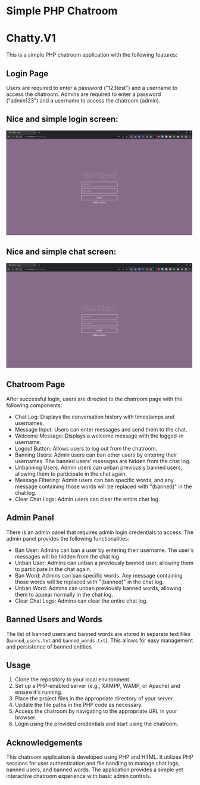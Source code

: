 # Simple PHP Chatroom
# Chatty.V1

This is a simple PHP chatroom application with the following features:

## Login Page
Users are required to enter a password ("123test") and a username to access the chatroom.
Admins are required to enter a password ("admin123") and a username to access the chatroom (admin).

<h2>Nice and simple login screen:</h2>
<img src="login.jpg" alt="Nice and simple login screen" width="500">

<h2>Nice and simple chat screen:</h2>
<img src="login.jpg" alt="Nice and simple login screen" width="500">

## Chatroom Page
After successful login, users are directed to the chatroom page with the following components:
- Chat Log: Displays the conversation history with timestamps and usernames.
- Message Input: Users can enter messages and send them to the chat.
- Welcome Message: Displays a welcome message with the logged-in username.
- Logout Button: Allows users to log out from the chatroom.
- Banning Users: Admin users can ban other users by entering their usernames. The banned users' messages are hidden from the chat log.
- Unbanning Users: Admin users can unban previously banned users, allowing them to participate in the chat again.
- Message Filtering: Admin users can ban specific words, and any message containing those words will be replaced with "(banned)" in the chat log.
- Clear Chat Logs: Admin users can clear the entire chat log.

## Admin Panel
There is an admin panel that requires admin login credentials to access. The admin panel provides the following functionalities:
- Ban User: Admins can ban a user by entering their username. The user's messages will be hidden from the chat log.
- Unban User: Admins can unban a previously banned user, allowing them to participate in the chat again.
- Ban Word: Admins can ban specific words. Any message containing those words will be replaced with "(banned)" in the chat log.
- Unban Word: Admins can unban previously banned words, allowing them to appear normally in the chat log.
- Clear Chat Logs: Admins can clear the entire chat log.

## Banned Users and Words
The list of banned users and banned words are stored in separate text files (`banned_users.txt` and `banned_words.txt`). This allows for easy management and persistence of banned entities.

## Usage
1. Clone the repository to your local environment.
2. Set up a PHP-enabled server (e.g., XAMPP, WAMP, or Apache) and ensure it's running.
3. Place the project files in the appropriate directory of your server.
4. Update the file paths in the PHP code as necessary.
5. Access the chatroom by navigating to the appropriate URL in your browser.
6. Login using the provided credentials and start using the chatroom.

## Acknowledgements
This chatroom application is developed using PHP and HTML. It utilizes PHP sessions for user authentication and file handling to manage chat logs, banned users, and banned words. The application provides a simple yet interactive chatroom experience with basic admin controls.
